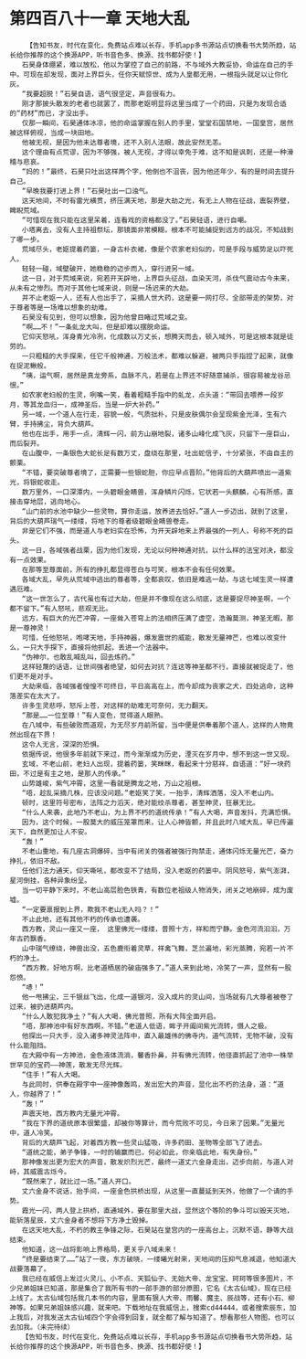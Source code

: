 # 第四百八十一章 天地大乱
        【告知书友，时代在变化，免费站点难以长存，手机app多书源站点切换看书大势所趋，站长给你推荐的这个换源APP，听书音色多、换源、找书都好使！】
       石昊身体绷紧，难以放松，他以为掌控了自己的前路，不与域外大教妥协，命运在自己的手中。可现在却发现，面对上界巨头，任你天赋惊世、成为人皇都无用，一根指头就足以让你化灰。
       “我要超脱！”石昊自语，语气很坚定，声音很有力。
       刚才那披头散发的老者也就罢了，而那老妪明显将这里当成了一个药田，只是为发现合适的“药材”而已，才没出手。
       仅那一瞬间，石昊通体冰凉，他的命运掌握在别人的手里，堂堂石国禁地，一国皇宫，居然被这样俯视，当成一块田地。
       他被无视，是因为他未达尊者境，还不入别人法眼，故此安然无恙。
       这个理由有点荒谬，因为不够强，被人无视，才得以幸免于难，这不知是讽刺，还是一种滑稽与悲哀。
       “妈的！”最终，石昊只吐出这样两个字，他倒也不沮丧，因为他还年少，有的是时间去提升自己。
       “早晚我要打进上界！”石昊吐出一口浊气。
       这天地间，不时有雷光横贯，挤压满天地，那是大劫之光，有无上人物在征战，震裂界壁，睥睨荒域。
       “可惜现在我只能在这里呆着，连看戏的资格都没了。”石昊轻语，进行自嘲。
       小塔离去，没有人主持祖祭坛，那镜面非常模糊，根本不可能捕捉到远方的战况，不知战到了哪一步。
       荒域尽头，老妪提着药篓，一身古朴衣裙，像是个农家老妇似的，可是手段与威势足以吓死人。
       轻轻一碰，域壁破开，她稳稳的迈步而入，穿行进另一域。
       这一日，对于荒域来说，宛若开天辟地，上界巨头征战，血染天河，杀伐气震动古今未来，从未有之惨烈。而对于其他七域来说，则是一场迟来的大劫。
       并不止老妪一人，还有人也出手了，采摘人世大药，这是要一网打尽，全部带走的架势，对于尊者等是一场难以想象的劫难。
       石昊没有见到，但可以想象，因为他曾目睹过荒域之变。
       “啊……不！”一条虬龙大叫，但是却难以摆脱命运。
       它仰天怒吼，浑身青光冷冽，化成数以万丈长，想腾天而去，顿入域外，可是这根本就是徒劳的。
       一只粗糙的大手探来，任它千般神通，万般法术，都难以躲避，被两只手指捏了起来，就像在捉泥鳅般。
       “咦，运气啊，居然是真龙旁系，血脉不凡，若是在上界还不好随意捕杀，很容易被龙谷忌恨。”
       如农家老妇般的生灵，咧嘴一笑，看着粗糙手指中的虬龙，点头道：“带回去喂养一段岁月，等其龙血归一，成神圣后，当是一炉大补药。”
       另一域，一个道人在行走，容貌一般，气质拙朴，只是皮肤偶尔会呈现紫金光泽，生有六臂，手持拂尘，背负大葫芦。
       他也在出手，用手一点，清辉一闪，前方山崩地裂，诸多山峰化成飞灰，只留下一座巨山，而后裂开。
       在山腹中，一条银色大蛇长足有数万丈，盘绕在那里，吐出蛇信子，十分紧张，不由自主的颤栗。
       “不错，要突破尊者境了，正需要一些银蛇胆，你应早点晋阶。”他背后的大葫芦喷出一道紫光，将银蛇收走。
       数万里外，一口深潭内，一头碧眼金睛兽，浑身鳞片闪烁，它状若一头麒麟，心有所感，直接击穿地层，逃向地心。
       “山门前的水池中缺少一些灵物，算你走运，放养进去恰好。”道人一步迈出，就到了这里，背后的大葫芦瑞气一缕缕，将地下的尊者级碧眼金睛兽卷走。
       非是它们不强，而是道人与老妇实在恐怖，为开天辟地来上界最强的一列人，号称不死的巨头。
       这一日，各域强者战栗，因为他们发现，无论以何种神通对抗，以什么样的法宝对决，都没有一点效果。
       在那等至尊面前，所有的挣扎都显得苍白与可笑，根本不会有任何效果。
       各域大乱，早先从荒域中逃出的尊者等，全都哀叹，依旧是难逃一劫，与这七域生灵一样遭遇厄难。
       “这一世怎么了，古代虽也有过大劫，但是并不像现在这么彻底，这是要捉尽神圣啊，一个都不留下。”有人怒吼，悲观无比。
       远方，有巨大的光芒冲霄，一座耸入苍穹上的法相挤压满了虚空，浩瀚莫测，神圣无暇，那是一尊神灵！
       可惜，任他怒吼，咆哮天地，手持神器，爆发震世的威能，散发无量神芒，也难以改变什么，一只大手探下，直接将他抓起，丢进一个法器中。
       “伪神尔，也敢乱喊乱叫，回去炼药。”
       这样轻蔑的话语，让世间强者绝望，如何去对抗？连这等神圣都不行，直接就被捉走了，他们更不是对手。
       大劫来临，各域强者惶惶不可终日，平日高高在上，而今却成为丧家之犬，四处逃命，这种落差实在太大了。
       许多生灵悲呼，怒斥上苍，对这样的劫难无可奈何，无力翻天。
       “那是……一位至尊！”有人变色，觉得道人眼熟。
       在八域中，有些破败而道观，为无尽岁月前所留，当中便是供奉着那个道人，这样的人物竟然出现在下界！
       这令人无言，深深的恐惧。
       依据传说，他很多年前就下来过，而今渐渐成为历史，湮灭在岁月中，想不到这一世又现。
       玄域，不老山前，老妇人出现，提着药篓，笑眯眯，看起来十分慈祥，自语道：“好一块药田，不过是有主之地，是那人的传承。”
       山势雄峻，紫气冲霄，这里一看就是腾龙之地，万山之祖根。
       “唔，趁乱采摘几株，应该没问题。”老妪笑了笑，一抬手，清辉洒落，没入不老山内。
       顿时，这里符号密布，法阵之力滔天，绝对能绞杀尊者，甚至神灵，狂暴无比。
       “什么人来袭，此地乃不老山，为上界不朽的道统传承！”有人大喝，声音发抖，充满恐惧。
       因为，这个时候，一股莫大的威压笼罩而来，让人心神皆颤，并且此时八域大乱，早已传遍天下，自然更加让人不安。
       “轰！”
       不老山重地，有几座古洞爆碎，当中有闭关的强者被强行拘禁走，通体闪烁无量光芒，奋力挣扎，依旧不敌。
       任他们法力通天，仰天嘶吼，都改变不了结局，没入老妪的药篓中。阴风怒号，紫气澎湃，星河倒挂，各种异象纷呈。
       当一切平静下来时，不老山高层脸色铁青，有数位老祖级人物消失，闭关之地崩碎，成为废墟。
       “一定要禀报到上界，欺我不老山无人吗？！”
       不止此地，还有其他不朽的传承也遭袭。
       西方教，灵山一座又一座， 这里佛光一缕缕，普照十方，祥和而宁静。金色河流汩汩，万年古药飘香。
       山中瑞气缭绕，神兽出没，五色鹿衔着灵草，祥禽飞舞，芝兰遍地，彩光蒸腾，宛若一片不朽的净土。
       “西方教，好地方啊，比老道栖居的破庙强多了。”道人来到此地，冷笑了一声，显然有一股怨愤。
       “哧！”
       他一甩拂尘，三千银丝飞出，化成一道银河，没入成片的灵山间，当场就有几大尊者被卷了过来，被扔进葫芦内。
       “什么人敢犯我净土？”有人大喝，佛光普照，所有大阵全面开启。
       “唔，那神池中有好东西啊，不错。”老道人低语，眸子开阖间紫光流转，慑人之极。
       他探出一只大手，没入诸多神灵法阵中，直入最雄伟的佛寺内，道气流转，无物不破，没有什么能阻挡。
       在大殿中有一方神池，金色液体流淌，馨香扑鼻，并有佛光流转，他径直抓起了池中一株举世罕见的宝药——神莲，散发无尽光辉。
       “住手！”有人大喝。
       与此同时，供奉在殿宇中一座神像轰鸣，发出宏大的声音，显化出不朽的法身，道：“道人，你越界了！”
       “轰！”
       声震天地，西方教内无量光冲霄。
       “我在下界的道统原本很繁盛，却被你等算计，而今荒败不可见，今日来了因果。”无量光中，道人冷笑。
       背后的大葫芦飞起，对着西方教一些灵山猛吸，许多药田、圣物等全部飞了进去。
       “道统之能，弟子争锋，一时的输赢而已，何必如此，你亲临此地，有失身份。”
       那神像发出更为宏大的声音，散发炽烈光芒，最终一道丈六金身走出，迈步向前，与道人对峙，其威震古烁今。
       “既然来了，就比过一场。”道人开口。
       丈六金身不说话，抬手间，一座金色拱桥出现，从这里一直蔓延到天外，他做了一个请的手势。
       霞光一闪，两人登上拱桥，直通域外，要在那里大战，显然这个等阶的争斗可以毁天灭地，能斩落星辰，丈六金身者不想将下方净土毁掉。
       在这天地大乱，不朽的教主争锋之际，石昊站在皇宫内的一座高台上，沉默不语，静等大战结束。
       他知道，这一战将影响上界格局，更关乎八域未来！
       “终是要结束了……”站了一夜，东方破晓，一缕曦光射来，天地间的压抑气息减退，他知道大战要落幕了。
       我已经在威信上发过火灵儿、小不点、天狐仙子、无始大帝、龙宝宝、珂珂等很多图片，不少兄弟姐妹已知道，那是集合了我所有书的一部手游的部分原图，它名《太古仙域》，现在已经上线了。太古仙域包括我几本书的内容，里面有狠人大帝、雨馨、魔主、辰战等，还有小石、柳神等。如果兄弟姐妹感兴趣，就来吧。下载地址在我威信上，搜索cd44444，或者搜索辰东，加上我后，对我发送太古仙域四个字会得到回复，就全都了解与知道了。想看那些人物图，也可以去加我。（未完待续）
       【告知书友，时代在变化，免费站点难以长存，手机app多书源站点切换看书大势所趋，站长给你推荐的这个换源APP，听书音色多、换源、找书都好使！】